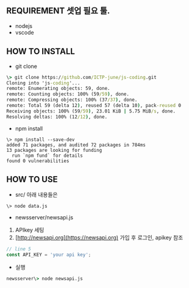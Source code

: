 ## REQUIREMENT 셋업 필요 툴.

- nodejs
- vscode

## HOW TO INSTALL

- git clone

```cmd
\> git clone https://github.com/ICTP-june/js-coding.git
Cloning into 'js-coding'...
remote: Enumerating objects: 59, done.
remote: Counting objects: 100% (59/59), done.
remote: Compressing objects: 100% (37/37), done.
remote: Total 59 (delta 12), reused 57 (delta 10), pack-reused 0
Receiving objects: 100% (59/59), 23.01 KiB | 5.75 MiB/s, done.
Resolving deltas: 100% (12/12), done.

```

- npm install
```
\> npm install --save-dev
added 71 packages, and audited 72 packages in 784ms
13 packages are looking for funding
  run `npm fund` for details
found 0 vulnerabilities
```

## HOW TO USE

- src/ 아래 내용들은
```
\> node data.js
```

+ newsserver/newsapi.js
 1. APIkey 세팅
 2. [http://newsapi.org](https://newsapi.org) 가입 후 로그인, apikey 참조
```js
// line 5
const API_KEY = 'your api key';
```
- 실행
```cmd
newsserver\> node newsapi.js
```
